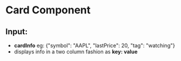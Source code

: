 # Card Component
## Input:
- **cardInfo** eg: {"symbol": "AAPL", "lastPrice": 20, "tag": "watching"}
- displays info in a two column fashion as **key: value**


